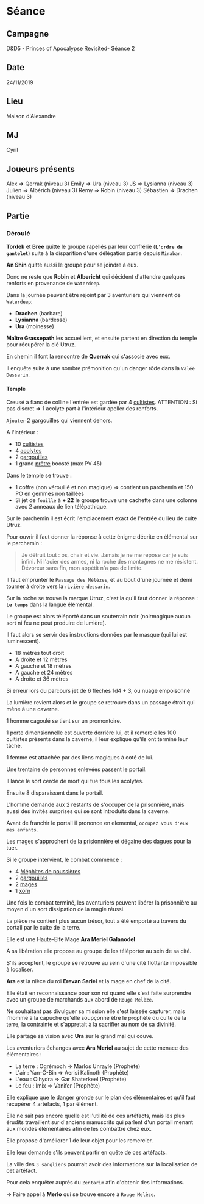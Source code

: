 # Séance

## Campagne

D&D5 - Princes of Apocalypse Revisited- Séance 2

## Date

24/11/2019

## Lieu

Maison d'Alexandre

## MJ

Cyril

## Joueurs présents

Alex => Qerrak (niveau 3)
Emily => Ura (niveau 3)
JS => Lysianna (niveau 3)
Julien => Albérich (niveau 3)
Remy => Robin (niveau 3)
Sébastien => Drachen (niveau 3)

## Partie

### Déroulé

**Tordek** et **Bree** quitte le groupe rapellés par leur confrérie (**`L'ordre du gantelet`**) suite à la disparition d'une délégation partie depuis `Mirabar`.

**An Shin** quitte aussi le groupe pour se joindre à eux.

Donc ne reste que **Robin** et **Albericht** qui décident d'attendre quelques renforts en provenance de `Waterdeep`.

Dans la journée peuvent être rejoint par 3 aventuriers qui viennent de `Waterdeep`:
 - **Drachen** (barbare)
 - **Lysianna** (bardesse)
 - **Ura** (moinesse)

**Maître Grassepath** les accueillent, et ensuite partent en direction du temple pour récupérer la clé Utruz.

En chemin il font la rencontre de **Querrak** qui s'associe avec eux.

Il enquête suite à une sombre prémonition qu'un danger rôde dans la `Valée Dessarin`.

#### Temple

Creusé à flanc de colline l'entrée est gardée par 4 [cultistes](https://www.aidedd.org/dnd/monstres.php?vf=cultiste).
ATTENTION : Si pas discret => 1 acolyte part à l'intérieur apeller des renforts.

`Ajouter` 2 gargouilles qui viennent dehors.

A l'intérieur :
- 10 [cultistes](https://www.aidedd.org/dnd/monstres.php?vf=cultiste)
- 4 [acolytes](https://www.aidedd.org/dnd/monstres.php?vf=acolyte)
- 2 [gargouilles](https://www.aidedd.org/dnd/monstres.php?vf=gargouille)
- 1 grand [prêtre](https://www.aidedd.org/dnd/monstres.php?vf=pretre) boosté (max PV 45)

Dans le temple se trouve :
- 1 coffre (non vérouillé et non magique) => contient un parchemin et 150 PO en gemmes non taillées
- Si jet de `fouille` à **+ 22** le groupe trouve une cachette dans une colonne avec 2 anneaux de lien télépathique.

Sur le parchemin il est écrit l'emplacement exact de l'entrée du lieu de culte Utruz.

Pour ouvrir il faut donner la réponse à cette énigme décrite en élémental sur le parchemin :

> Je détruit tout : os, chair et vie.
> Jamais je ne me repose car je suis infini.
> Ni l'acier des armes, ni la roche des montagnes ne me résistent.
> Dévoreur sans fin, mon appétit n'a pas de limite.

Il faut emprunter le `Passage des Mélèzes`, et au bout d'une journée et demi tourner à droite vers la `rivière dessarin`.

Sur la roche se trouve la marque Utruz, c'est la qu'il faut donner la réponse : **`Le temps`** dans la langue élémental.

Le groupe est alors téléporté dans un souterrain noir (noirmagique aucun sort ni feu ne peut produire de lumière).

Il faut alors se servir des instructions données par le masque (qui lui est luminescent).

- 18 mètres tout droit
- A droite et 12 mètres
- A gauche et 18 mètres
- A gauche et 24 mètres
- A droite et 36 mètres

Si erreur lors du parcours jet de 6 flèches 1d4 + 3, ou nuage empoisonné 

La lumière revient alors et le groupe se retrouve dans un passage étroit qui mène à une caverne.

1 homme cagoulé se tient sur un promontoire.

1 porte dimensionnelle est ouverte derrière lui, et il remercie les 100 cultistes présents dans la caverne, il leur explique qu'ils ont terminé leur tâche.

1 femme est attachée par des liens magiques à coté de lui.

Une trentaine de personnes enlevées passent le portail.

Il lance le sort cercle de mort qui tue tous les acolytes.

Ensuite 8 disparaissent dans le portail.

L'homme demande aux 2 restants de s'occuper de la prisonnière, mais aussi des invités surprises qui se sont introduits dans la caverne.

Avant de franchir le portail il prononce en elemental, `occupez vous d'eux mes enfants`.

Les mages s'approchent de la prisionnière et dégaine des dagues pour la tuer.

Si le groupe intervient, le combat commence :

- 4 [Méphites de poussières](https://www.aidedd.org/dnd/monstres.php?vf=mephite-de-poussiere)
- 2 [gargouilles](https://www.aidedd.org/dnd/monstres.php?vf=gargouille)
- 2 [mages](https://www.aidedd.org/dnd/monstres.php?vf=lanceur-de-sorts-mage-niv-3)
- 1 [xorn](https://www.aidedd.org/dnd/monstres.php?vf=xorn)

Une fois le combat terminé, les aventuriers peuvent libérer la prisonnière au moyen d'un sort dissipation de la magie réussi.

La pièce ne contient plus aucun trésor, tout a été emporté au travers du portail par le culte de la terre.

Elle est une Haute-Elfe Mage **Ara Meriel Galanodel**

A sa libération elle propose au groupe de les téléporter au sein de sa cité.

S'ils acceptent, le groupe se retrouve au sein d'une cité flottante impossible à localiser.

**Ara** est la nièce du roi **Erevan Sariel** et la mage en chef de la cité.

Elle était en reconnaissance pour son roi quand elle s'est faite surprendre avec un groupe de marchands aux abord de `Rouge Melèze`.

Ne souhaitant pas divulguer sa mission elle s'est laissée capturer, mais l'homme à la capuche qu'elle soupçonne être le prophète du culte de la terre, la contrainte et s'appretait à la sacrifier au nom de sa divinité.

Elle partage sa vision avec **Ura** sur le grand mal qui couve.

Les aventuriers échanges avec **Ara Meriel** au sujet de cette menace des élémentaires :
- La terre : Ogrémoch => Marlos Unrayle (Prophète)
- L'air : Yan-C-Bin => Aerisi Kalinoth (Prophète)
- L'eau : Olhydra => Gar Shaterkeel (Prophète)
- Le feu : Imix => Vanifer (Prophète)

Elle explique que le danger gronde sur le plan des élémentaires et qu'il faut récupérer 4 artéfacts, 1 par élément.

Elle ne sait pas encore quelle est l'utilité de ces artéfacts, mais les plus érudits travaillent sur d'anciens manuscrits qui parlent d'un portail menant aux mondes élémentaires afin de les combattre chez eux.

Elle propose d'améliorer 1 de leur objet pour les remercier.

Elle leur demande s'ils peuvent partir en quête de ces artéfacts.

La ville des `3 sangliers` pourrait avoir des informations sur la localisation de cet artéfact.

Pour cela enquêter auprès du `Zentarim` afin d'obtenir des informations.

=> Faire appel à **Merlo** qui se trouve encore à `Rouge Melèze`.